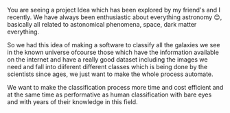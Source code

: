 You are seeing a project Idea which has been explored by my friend's and I recently. 
We have always been enthusiastic about everything astronomy 😊, basically all related to astonomical phenomena, space, dark matter everything.

So we had this idea of making a software to classify all the galaxies we see in the known universe ofcourse those which have the information available on the internet and have a really good dataset including the images we need and fall into diiferent different classes which is being done by the scientists since ages, we just want to make the whole process automate. 

We want to make the classification process more time and cost efficient and at the same time as performative as human classification with bare eyes and with years of their knowledge in this field.
